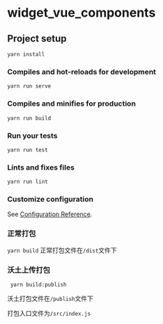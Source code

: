 # widget_vue_components

## Project setup
```
yarn install
```

### Compiles and hot-reloads for development
```
yarn run serve
```

### Compiles and minifies for production
```
yarn run build
```

### Run your tests
```
yarn run test
```

### Lints and fixes files
```
yarn run lint
```

### Customize configuration
See [Configuration Reference](https://cli.vuejs.org/config/).

### 正常打包
``yarn build``
正常打包文件在``/dist``文件下

### 沃土上传打包
`` yarn build:publish``

沃土打包文件在``/publish``文件下

打包入口文件为``/src/index.js``

